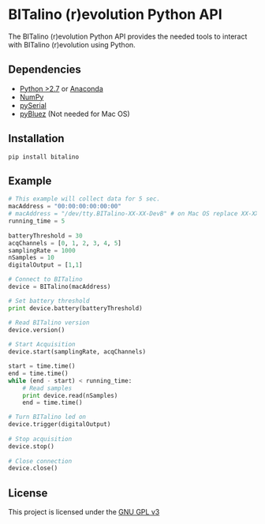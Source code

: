 # BITalino (r)evolution Python API
The BITalino (r)evolution Python API provides the needed tools to interact with BITalino (r)evolution using Python.

## Dependencies
* [Python >2.7](https://www.python.org/downloads/) or [Anaconda](https://www.continuum.io/downloads)
* [NumPy](https://pypi.python.org/pypi/numpy)
* [pySerial](https://pypi.python.org/pypi/pyserial)
* [pyBluez](https://pypi.python.org/pypi/PyBluez/) (Not needed for Mac OS)

## Installation
~~~
pip install bitalino
~~~

## Example
~~~python
# This example will collect data for 5 sec.
macAddress = "00:00:00:00:00:00"   
# macAddress = "/dev/tty.BITalino-XX-XX-DevB" # on Mac OS replace XX-XX by the 4 final digits of the MAC address
running_time = 5
    
batteryThreshold = 30
acqChannels = [0, 1, 2, 3, 4, 5]
samplingRate = 1000
nSamples = 10
digitalOutput = [1,1]

# Connect to BITalino
device = BITalino(macAddress)

# Set battery threshold
print device.battery(batteryThreshold)

# Read BITalino version
device.version()
    
# Start Acquisition
device.start(samplingRate, acqChannels)

start = time.time()
end = time.time()
while (end - start) < running_time:
    # Read samples
    print device.read(nSamples)
    end = time.time()

# Turn BITalino led on
device.trigger(digitalOutput)
    
# Stop acquisition
device.stop()
    
# Close connection
device.close()
~~~
## License
This project is licensed under the [GNU GPL v3](LICENSE.md)
